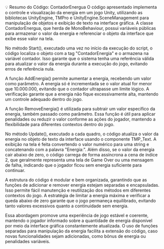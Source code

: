 💡 Resumo do Código: ContadorEnergua
O código apresentado implementa o controle e visualização da energia em um jogo Unity, utilizando as bibliotecas UnityEngine, TMPro e UnityEngine.SceneManagement para manipulação de objetos e exibição de texto na interface gráfica. A classe ContadorEnergua, que herda de MonoBehaviour, possui variáveis públicas para armazenar o valor da energia e referenciar o objeto da interface que exibe esse valor na tela.

No método Start(), executado uma vez no início da execução do script, o código localiza o objeto com a tag "ContadorEnergia" e o armazena na variável contador. Isso garante que o sistema tenha uma referência válida para atualizar o valor da energia durante a execução do jogo, evitando erros de referência nula.

A função AddEnergia() permite aumentar a energia, recebendo um valor como parâmetro. A energia só é incrementada se o valor atual for menor que 10.000.000, evitando que o contador ultrapasse um limite lógico. A verificação garante que a energia não fique excessivamente alta, mantendo um controle adequado dentro do jogo.

A função RemoveEnergia() é utilizada para subtrair um valor específico da energia, também passado como parâmetro. Essa função é útil para aplicar penalidades ou reduzir o valor conforme as ações do jogador, mantendo a flexibilidade para diferentes contextos dentro do jogo.

No método Update(), executado a cada quadro, o código atualiza o valor da energia no objeto de texto da interface usando o componente TMP_Text. A exibição na tela é feita convertendo o valor numérico para uma string e concatenando com a palavra "Energia:". Além disso, se o valor da energia cair abaixo de zero, o código carrega de forma assíncrona a cena de índice 2, que geralmente representa uma tela de Game Over ou uma mensagem de falha, indicando que o jogador ficou sem energia suficiente para continuar.

A estrutura do código é modular e bem organizada, garantindo que as funções de adicionar e remover energia estejam separadas e encapsuladas. Isso permite fácil manutenção e reutilização dos métodos em diferentes contextos do jogo. A estratégia de limitar a energia máxima e verificar a queda abaixo de zero garante que o jogo permaneça equilibrado, evitando tanto valores excessivos quanto a continuidade sem energia.

Essa abordagem promove uma experiência de jogo estável e coerente, mantendo o jogador informado sobre a quantidade de energia disponível por meio da interface gráfica constantemente atualizada. O uso de funções separadas para manipulação da energia facilita a extensão do código, caso novas funcionalidades sejam adicionadas, como bônus de energia ou penalidades variáveis.
